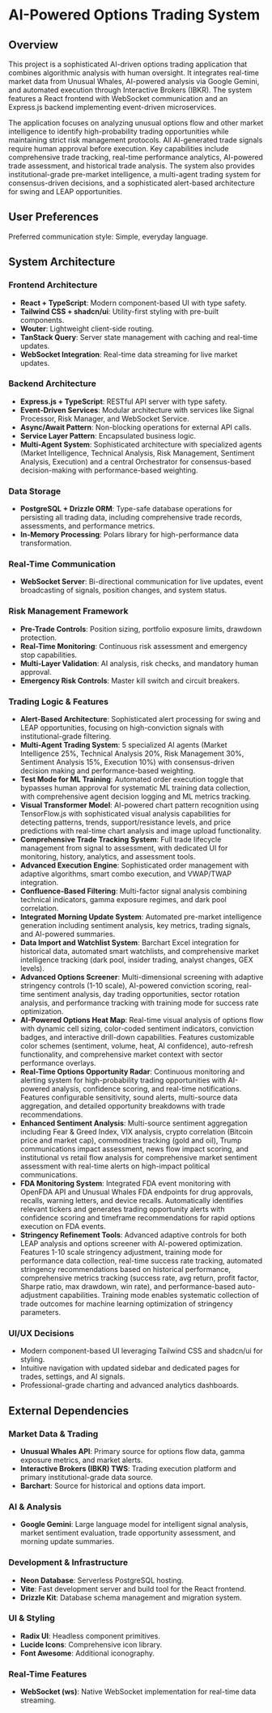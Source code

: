 # AI-Powered Options Trading System

## Overview

This project is a sophisticated AI-driven options trading application that combines algorithmic analysis with human oversight. It integrates real-time market data from Unusual Whales, AI-powered analysis via Google Gemini, and automated execution through Interactive Brokers (IBKR). The system features a React frontend with WebSocket communication and an Express.js backend implementing event-driven microservices.

The application focuses on analyzing unusual options flow and other market intelligence to identify high-probability trading opportunities while maintaining strict risk management protocols. All AI-generated trade signals require human approval before execution. Key capabilities include comprehensive trade tracking, real-time performance analytics, AI-powered trade assessment, and historical trade analysis. The system also provides institutional-grade pre-market intelligence, a multi-agent trading system for consensus-driven decisions, and a sophisticated alert-based architecture for swing and LEAP opportunities.

## User Preferences

Preferred communication style: Simple, everyday language.

## System Architecture

### Frontend Architecture
- **React + TypeScript**: Modern component-based UI with type safety.
- **Tailwind CSS + shadcn/ui**: Utility-first styling with pre-built components.
- **Wouter**: Lightweight client-side routing.
- **TanStack Query**: Server state management with caching and real-time updates.
- **WebSocket Integration**: Real-time data streaming for live market updates.

### Backend Architecture
- **Express.js + TypeScript**: RESTful API server with type safety.
- **Event-Driven Services**: Modular architecture with services like Signal Processor, Risk Manager, and WebSocket Service.
- **Async/Await Pattern**: Non-blocking operations for external API calls.
- **Service Layer Pattern**: Encapsulated business logic.
- **Multi-Agent System**: Sophisticated architecture with specialized agents (Market Intelligence, Technical Analysis, Risk Management, Sentiment Analysis, Execution) and a central Orchestrator for consensus-based decision-making with performance-based weighting.

### Data Storage
- **PostgreSQL + Drizzle ORM**: Type-safe database operations for persisting all trading data, including comprehensive trade records, assessments, and performance metrics.
- **In-Memory Processing**: Polars library for high-performance data transformation.

### Real-Time Communication
- **WebSocket Server**: Bi-directional communication for live updates, event broadcasting of signals, position changes, and system status.

### Risk Management Framework
- **Pre-Trade Controls**: Position sizing, portfolio exposure limits, drawdown protection.
- **Real-Time Monitoring**: Continuous risk assessment and emergency stop capabilities.
- **Multi-Layer Validation**: AI analysis, risk checks, and mandatory human approval.
- **Emergency Risk Controls**: Master kill switch and circuit breakers.

### Trading Logic & Features
- **Alert-Based Architecture**: Sophisticated alert processing for swing and LEAP opportunities, focusing on high-conviction signals with institutional-grade filtering.
- **Multi-Agent Trading System**: 5 specialized AI agents (Market Intelligence 25%, Technical Analysis 20%, Risk Management 30%, Sentiment Analysis 15%, Execution 10%) with consensus-driven decision making and performance-based weighting.
- **Test Mode for ML Training**: Automated order execution toggle that bypasses human approval for systematic ML training data collection, with comprehensive agent decision logging and ML metrics tracking.
- **Visual Transformer Model**: AI-powered chart pattern recognition using TensorFlow.js with sophisticated visual analysis capabilities for detecting patterns, trends, support/resistance levels, and price predictions with real-time chart analysis and image upload functionality.
- **Comprehensive Trade Tracking System**: Full trade lifecycle management from signal to assessment, with dedicated UI for monitoring, history, analytics, and assessment tools.
- **Advanced Execution Engine**: Sophisticated order management with adaptive algorithms, smart combo execution, and VWAP/TWAP integration.
- **Confluence-Based Filtering**: Multi-factor signal analysis combining technical indicators, gamma exposure regimes, and dark pool correlation.
- **Integrated Morning Update System**: Automated pre-market intelligence generation including sentiment analysis, key metrics, trading signals, and AI-powered summaries.
- **Data Import and Watchlist System**: Barchart Excel integration for historical data, automated smart watchlists, and comprehensive market intelligence tracking (dark pool, insider trading, analyst changes, GEX levels).
- **Advanced Options Screener**: Multi-dimensional screening with adaptive stringency controls (1-10 scale), AI-powered conviction scoring, real-time sentiment analysis, day trading opportunities, sector rotation analysis, and performance tracking with training mode for success rate optimization.
- **AI-Powered Options Heat Map**: Real-time visual analysis of options flow with dynamic cell sizing, color-coded sentiment indicators, conviction badges, and interactive drill-down capabilities. Features customizable color schemes (sentiment, volume, heat, AI confidence), auto-refresh functionality, and comprehensive market context with sector performance overlays.
- **Real-Time Options Opportunity Radar**: Continuous monitoring and alerting system for high-probability trading opportunities with AI-powered analysis, confidence scoring, and real-time notifications. Features configurable sensitivity, sound alerts, multi-source data aggregation, and detailed opportunity breakdowns with trade recommendations.
- **Enhanced Sentiment Analysis**: Multi-source sentiment aggregation including Fear & Greed Index, VIX analysis, crypto correlation (Bitcoin price and market cap), commodities tracking (gold and oil), Trump communications impact assessment, news flow impact scoring, and institutional vs retail flow analysis for comprehensive market sentiment assessment with real-time alerts on high-impact political communications.
- **FDA Monitoring System**: Integrated FDA event monitoring with OpenFDA API and Unusual Whales FDA endpoints for drug approvals, recalls, warning letters, and device recalls. Automatically identifies relevant tickers and generates trading opportunity alerts with confidence scoring and timeframe recommendations for rapid options execution on FDA events.
- **Stringency Refinement Tools**: Advanced adaptive controls for both LEAP analysis and options screener with AI-powered optimization. Features 1-10 scale stringency adjustment, training mode for performance data collection, real-time success rate tracking, automated stringency recommendations based on historical performance, comprehensive metrics tracking (success rate, avg return, profit factor, Sharpe ratio, max drawdown, win rate), and performance-based auto-adjustment capabilities. Training mode enables systematic collection of trade outcomes for machine learning optimization of stringency parameters.

### UI/UX Decisions
- Modern component-based UI leveraging Tailwind CSS and shadcn/ui for styling.
- Intuitive navigation with updated sidebar and dedicated pages for trades, settings, and AI signals.
- Professional-grade charting and advanced analytics dashboards.

## External Dependencies

### Market Data & Trading
- **Unusual Whales API**: Primary source for options flow data, gamma exposure metrics, and market alerts.
- **Interactive Brokers (IBKR) TWS**: Trading execution platform and primary institutional-grade data source.
- **Barchart**: Source for historical and options data import.

### AI & Analysis
- **Google Gemini**: Large language model for intelligent signal analysis, market sentiment evaluation, trade opportunity assessment, and morning update summaries.

### Development & Infrastructure
- **Neon Database**: Serverless PostgreSQL hosting.
- **Vite**: Fast development server and build tool for the React frontend.
- **Drizzle Kit**: Database schema management and migration system.

### UI & Styling
- **Radix UI**: Headless component primitives.
- **Lucide Icons**: Comprehensive icon library.
- **Font Awesome**: Additional iconography.

### Real-Time Features
- **WebSocket (ws)**: Native WebSocket implementation for real-time data streaming.